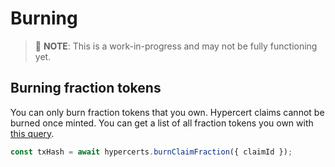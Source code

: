 # Burning

> :construction: **NOTE**: This is a work-in-progress and may not be fully functioning yet.

## Burning fraction tokens

You can only burn fraction tokens that you own. Hypercert claims cannot be burned once minted.
You can get a list of all fraction tokens you own with [this query](./querying.md#claimtokensbyowner).

```js
const txHash = await hypercerts.burnClaimFraction({ claimId });
```
